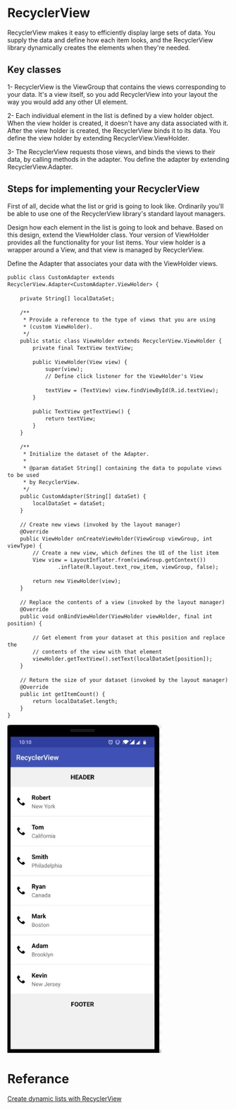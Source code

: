 # RecyclerView
RecyclerView makes it easy to efficiently display large sets of data. You supply the data and define how each item looks, and the RecyclerView library dynamically creates the elements when they're needed.

## Key classes

1- RecyclerView is the ViewGroup that contains the views corresponding to your data. It's a view itself, so you add RecyclerView into your layout the way you would add any other UI element.

2- Each individual element in the list is defined by a view holder object. When the view holder is created, it doesn't have any data associated with it. After the view holder is created, the RecyclerView binds it to its data. You define the view holder by extending RecyclerView.ViewHolder.

3- The RecyclerView requests those views, and binds the views to their data, by calling methods in the adapter. You define the adapter by extending RecyclerView.Adapter.


## Steps for implementing your RecyclerView

First of all, decide what the list or grid is going to look like. Ordinarily you'll be able to use one of the RecyclerView library's standard layout managers.

Design how each element in the list is going to look and behave. Based on this design, extend the ViewHolder class. Your version of ViewHolder provides all the functionality for your list items. Your view holder is a wrapper around a View, and that view is managed by RecyclerView.

Define the Adapter that associates your data with the ViewHolder views.


````
public class CustomAdapter extends RecyclerView.Adapter<CustomAdapter.ViewHolder> {

    private String[] localDataSet;

    /**
     * Provide a reference to the type of views that you are using
     * (custom ViewHolder).
     */
    public static class ViewHolder extends RecyclerView.ViewHolder {
        private final TextView textView;

        public ViewHolder(View view) {
            super(view);
            // Define click listener for the ViewHolder's View

            textView = (TextView) view.findViewById(R.id.textView);
        }

        public TextView getTextView() {
            return textView;
        }
    }

    /**
     * Initialize the dataset of the Adapter.
     *
     * @param dataSet String[] containing the data to populate views to be used
     * by RecyclerView.
     */
    public CustomAdapter(String[] dataSet) {
        localDataSet = dataSet;
    }

    // Create new views (invoked by the layout manager)
    @Override
    public ViewHolder onCreateViewHolder(ViewGroup viewGroup, int viewType) {
        // Create a new view, which defines the UI of the list item
        View view = LayoutInflater.from(viewGroup.getContext())
                .inflate(R.layout.text_row_item, viewGroup, false);

        return new ViewHolder(view);
    }

    // Replace the contents of a view (invoked by the layout manager)
    @Override
    public void onBindViewHolder(ViewHolder viewHolder, final int position) {

        // Get element from your dataset at this position and replace the
        // contents of the view with that element
        viewHolder.getTextView().setText(localDataSet[position]);
    }

    // Return the size of your dataset (invoked by the layout manager)
    @Override
    public int getItemCount() {
        return localDataSet.length;
    }
}

````

![](./screenShot/recycleView.JPG)


# Referance 
[Create dynamic lists with RecyclerView   
](https://developer.android.com/guide/topics/ui/layout/recyclerview#java)